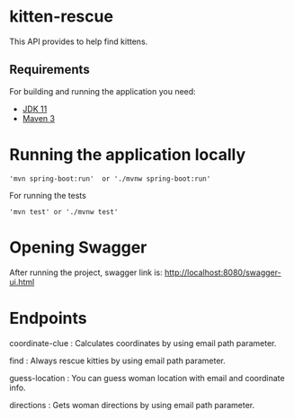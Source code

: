 # kitten-rescue
This API provides to help find kittens.

## Requirements

For building and running the application you need:

- [JDK 11](https://www.oracle.com/java/technologies/javase/jdk11-archive-downloads.html)
- [Maven 3](https://maven.apache.org)

# Running the application locally

```shell
'mvn spring-boot:run'  or './mvnw spring-boot:run'
```
For running the tests
```shell
'mvn test' or './mvnw test'
```

# Opening Swagger

After running the project, swagger link is: [http://localhost:8080/swagger-ui.html](http://localhost:8080/swagger-ui.html)

# Endpoints
coordinate-clue : Calculates coordinates by using email path parameter.

find : Always rescue kitties by using email path parameter.

guess-location : You can guess woman location with email and coordinate info.

directions : Gets woman directions by using email path parameter.
